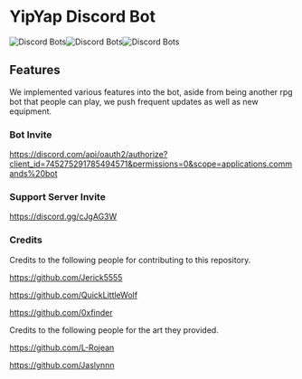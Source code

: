 # YipYap Discord Bot
![Discord Bots](https://discordbots.org/api/widget/servers/745275291785494571.svg)![Discord Bots](https://discordbots.org/api/widget/status/745275291785494571.svg)![Discord Bots](https://discordbots.org/api/widget/lib/745275291785494571.svg)

## Features
We implemented various features into the bot, aside from being another rpg bot that people can play, we push frequent updates as well as new equipment. 

### Bot Invite
https://discord.com/api/oauth2/authorize?client_id=745275291785494571&permissions=0&scope=applications.commands%20bot
### Support Server Invite
https://discord.gg/cJgAG3W
### Credits
Credits to the following people for contributing to this repository.

https://github.com/Jerick5555

https://github.com/QuickLittleWolf

https://github.com/0xfinder

Credits to the following people for the art they provided.

https://github.com/L-Rojean

https://github.com/Jaslynnn
